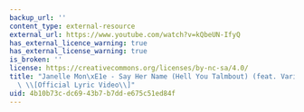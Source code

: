 ```yaml
---
backup_url: ''
content_type: external-resource
external_url: https://www.youtube.com/watch?v=kQbeUN-IfyQ
has_external_licence_warning: true
has_external_license_warning: true
is_broken: ''
license: https://creativecommons.org/licenses/by-nc-sa/4.0/
title: "Janelle Mon\xE1e - Say Her Name (Hell You Talmbout) (feat. Various Artists)\
  \ \\[Official Lyric Video\\]"
uid: 4b10b73c-dc69-43b7-b7dd-e675c51ed84f
---
```

